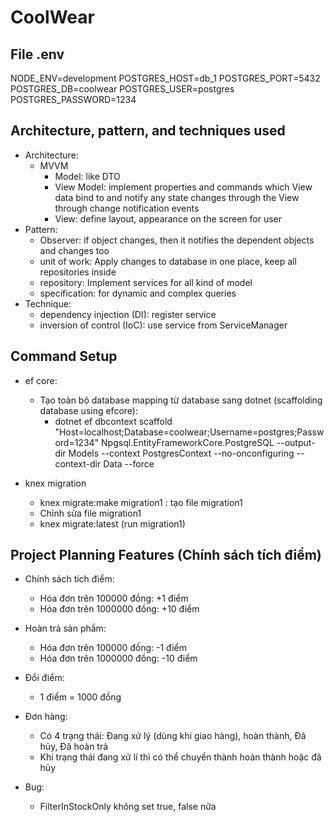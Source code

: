 # CoolWear

## File .env

NODE_ENV=development
POSTGRES_HOST=db_1
POSTGRES_PORT=5432
POSTGRES_DB=coolwear
POSTGRES_USER=postgres
POSTGRES_PASSWORD=1234

## Architecture, pattern, and techniques used

- Architecture:
  - MVVM
    - Model: like DTO
    - View Model: implement properties and commands which View data bind to and notify any state changes through the View through change notification events
    - View: define layout, appearance on the screen for user
- Pattern:
  - Observer: if object changes, then it notifies the dependent objects and changes too
  - unit of work: Apply changes to database in one place, keep all repositories inside
  - repository: Implement services for all kind of model
  - specification: for dynamic and complex queries
- Technique:
  - dependency injection (DI): register service
  - inversion of control (IoC): use service from ServiceManager

## Command Setup

- ef core:

  - Tạo toàn bộ database mapping từ database sang dotnet (scaffolding database using efcore):
    - dotnet ef dbcontext scaffold "Host=localhost;Database=coolwear;Username=postgres;Password=1234" Npgsql.EntityFrameworkCore.PostgreSQL --output-dir Models --context PostgresContext --no-onconfiguring --context-dir Data --force

- knex migration

  - knex migrate:make migration1 : tạo file migration1
  - Chỉnh sửa file migration1
  - knex migrate:latest (run migration1)

## Project Planning Features (Chính sách tích điểm)

- Chính sách tích điểm:

  - Hóa đơn trên 100000 đồng: +1 điểm
  - Hóa đơn trên 1000000 đồng: +10 điểm

- Hoàn trả sản phẩm:

  - Hóa đơn trên 100000 đồng: -1 điểm
  - Hóa đơn trên 1000000 đồng: -10 điểm

- Đổi điểm:

  - 1 điểm = 1000 đồng

- Đơn hàng:

  - Có 4 trạng thái: Đang xử lý (dùng khi giao hàng), hoàn thành, Đã hủy, Đã hoàn trả
  - Khi trạng thái đang xử lí thì có thể chuyển thành hoàn thành hoặc đã hủy

- Bug:

  - FilterInStockOnly không set true, false nữa
